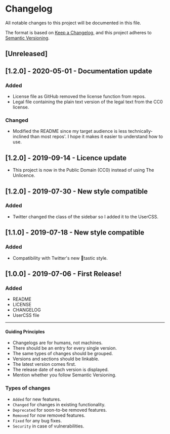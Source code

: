 # Changelog

All notable changes to this project will be documented in this file.

The format is based on [Keep a Changelog](https://keepachangelog.com/en/1.0.0/),
and this project adheres to [Semantic Versioning](https://semver.org/spec/v2.0.0.html).

## [Unreleased]

## [1.2.0] - 2020-05-01 - Documentation update

### Added

-   License file as GitHub removed the license function from repos.
-   Legal file containing the plain text version of the legal text from the CC0 license.

### Changed

-   Modified the README since my target audience is less technically-inclined than most repos'. I hope it makes it easier to understand how to use.

## [1.2.0] - 2019-09-14 - Licence update

-   This project is now in the Public Domain (CC0) instead of using The Unlicence.

## [1.2.0] - 2019-07-30 - New style compatible

### Added

-   Twitter changed the class of the sidebar so I added it to the UserCSS.

## [1.1.0] - 2019-07-18 - New style compatible

### Added

-   Compatibility with Twitter's new :poop:tastic style.

## [1.0.0] - 2019-07-06 - First Release!

### Added

-   README
-   LICENSE
-   CHANGELOG
-   UserCSS file

* * *

#### Guiding Principles

-   Changelogs are for humans, not machines.
-   There should be an entry for every single version.
-   The same types of changes should be grouped.
-   Versions and sections should be linkable.
-   The latest version comes first.
-   The release date of each version is displayed.
-   Mention whether you follow Semantic Versioning.

### Types of changes

-   `Added` for new features.
-   `Changed` for changes in existing functionality.
-   `Deprecated` for soon-to-be removed features.
-   `Removed` for now removed features.
-   `Fixed` for any bug fixes.
-   `Security` in case of vulnerabilities.
